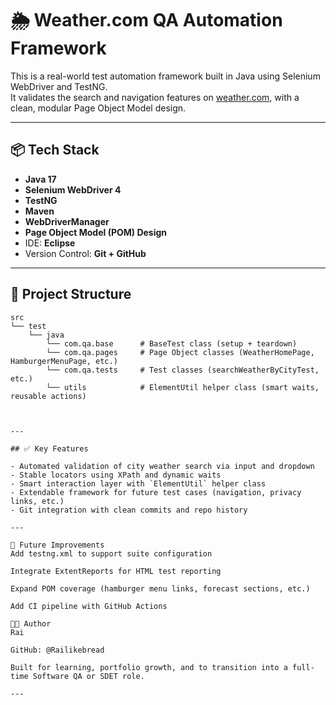 # 🌦️ Weather.com QA Automation Framework

This is a real-world test automation framework built in Java using Selenium WebDriver and TestNG.  
It validates the search and navigation features on [weather.com](https://www.weather.com), with a clean, modular Page Object Model design.

---

## 📦 Tech Stack

- **Java 17**
- **Selenium WebDriver 4**
- **TestNG**
- **Maven**
- **WebDriverManager**
- **Page Object Model (POM) Design**
- IDE: **Eclipse**
- Version Control: **Git + GitHub**

---

## 📂 Project Structure

```text
src
└── test
    └── java
        └── com.qa.base      # BaseTest class (setup + teardown)
        └── com.qa.pages     # Page Object classes (WeatherHomePage, HamburgerMenuPage, etc.)
        └── com.qa.tests     # Test classes (searchWeatherByCityTest, etc.)
        └── utils            # ElementUtil helper class (smart waits, reusable actions)



---

## ✅ Key Features

- Automated validation of city weather search via input and dropdown
- Stable locators using XPath and dynamic waits
- Smart interaction layer with `ElementUtil` helper class
- Extendable framework for future test cases (navigation, privacy links, etc.)
- Git integration with clean commits and repo history

---

🔮 Future Improvements
Add testng.xml to support suite configuration

Integrate ExtentReports for HTML test reporting

Expand POM coverage (hamburger menu links, forecast sections, etc.)

Add CI pipeline with GitHub Actions

👨‍💻 Author
Rai

GitHub: @Railikebread

Built for learning, portfolio growth, and to transition into a full-time Software QA or SDET role.

---
